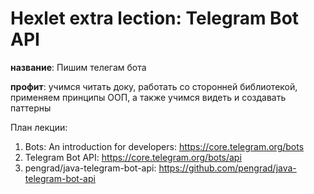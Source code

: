 # Hexlet extra lection: Telegram Bot API
**название**: Пишим телегам бота

**профит**: учимся читать доку, работать со сторонней библиотекой, применяем принципы ООП, а также учимся видеть и создавать паттерны

План лекции:

1. Bots: An introduction for developers: https://core.telegram.org/bots
2. Telegram Bot API: https://core.telegram.org/bots/api
3. pengrad/java-telegram-bot-api: https://github.com/pengrad/java-telegram-bot-api
